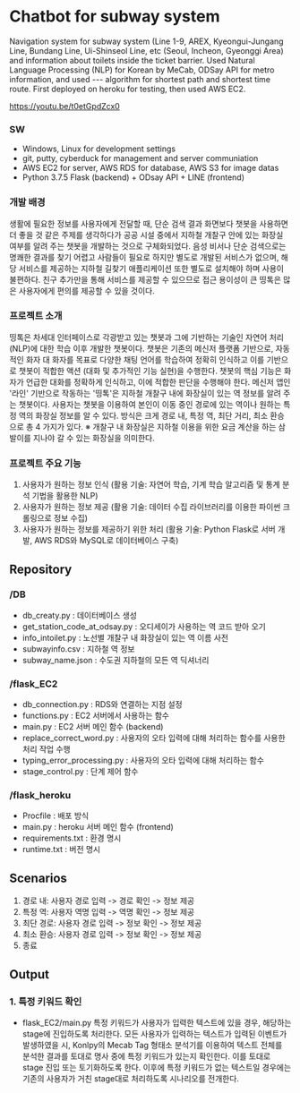 # Chatbot for subway system
Navigation system for subway system (Line 1-9, AREX, Kyeongui-Jungang Line, Bundang Line, Ui-Shinseol Line, etc (Seoul, Incheon, Gyeonggi Area) and information about toilets inside the ticket barrier.
Used Natural Language Processing (NLP) for Korean by MeCab, ODSay API for metro information, and used --- algorithm for shortest path and shortest time route.
First deployed on heroku for testing, then used AWS EC2.

https://youtu.be/t0etGpdZcx0

### SW
- Windows, Linux for development settings
- git, putty, cyberduck for management and server communiation
- AWS EC2 for server, AWS RDS for database, AWS S3 for image datas
- Python 3.7.5 Flask (backend) + ODsay API + LINE (frontend)

### 개발 배경
생활에 필요한 정보를 사용자에게 전달할 때, 단순 검색 결과 화면보다 챗봇을 사용하면 더 좋을 것 같은 주제를 생각하다가 공공 시설 중에서 지하철 개찰구 안에 있는 화장실 여부를 알려 주는 챗봇을 개발하는 것으로 구체화되었다. 음성 비서나 단순 검색으로는 명쾌한 결과를 찾기 어렵고 사람들이 필요로 하지만 별도로 개발된 서비스가 없으며, 해당 서비스를 제공하는 지하철 길찾기 애플리케이션 또한 별도로 설치해야 하며 사용이 불편하다. 친구 추가만을 통해 서비스를 제공할 수 있으므로 접근 용이성이 큰 띵톡은 많은 사용자에게 편의를 제공할 수 있을 것이다.


### 프로젝트 소개
띵톡은 차세대 인터페이스로 각광받고 있는 챗봇과 그에 기반하는 기술인 자연어 처리 (NLP)에 대한 학습 이후 개발한 챗봇이다. 챗봇은 기존의 메신저 플랫폼 기반으로, 자동적인 화자 대 화자를 목표로 다양한 채팅 언어를 학습하여 정확히 인식하고 이를 기반으로 챗봇이 적합한 액션 (대화 및 추가적인 기능 실현)을 수행한다. 챗봇의 핵심 기능은 화자가 언급한 대화를 정확하게 인식하고, 이에 적합한 판단을 수행해야 한다. 메신저 앱인 '라인' 기반으로 작동하는 '띵톡'은 지하철 개찰구 내에 화장실이 있는 역 정보를 알려 주는 챗봇이다. 사용자는 챗봇을 이용하여 본인이 이동 중인 경로에 있는 역이나 원하는 특정 역의 화장실 정보를 알 수 있다. 방식은 크게 경로 내, 특정 역, 최단 거리, 최소 환승으로 총 4 가지가 있다.
※ 개찰구 내 화장실은 지하철 이용을 위한 요금 계산을 하는 삼발이를 지나야 갈 수 있는 화장실을 의미한다.


### 프로젝트 주요 기능
1. 사용자가 원하는 정보 인식
(활용 기술: 자연어 학습, 기계 학습 알고리즘 및 통계 분석 기법을 활용한 NLP)
2. 사용자가 원하는 정보 제공
(활용 기술: 데이터 수집 라이브러리를 이용한 파이썬 크롤링으로 정보 수집)
3. 사용자가 원하는 정보를 제공하기 위한 처리
(활용 기술: Python Flask로 서버 개발, AWS RDS와 MySQL로 데이터베이스 구축)


## Repository
### /DB
- db_creaty.py : 데이터베이스 생성
- get_station_code_at_odsay.py : 오디세이가 사용하는 역 코드 받아 오기
- info_intoilet.py : 노선별 개찰구 내 화장실이 있는 역 이름 사전
- subwayinfo.csv : 지하철 역 정보
- subway_name.json : 수도권 지하철의 모든 역 딕셔너리

### /flask_EC2
- db_connection.py : RDS와 연결하는 지점 설정
- functions.py : EC2 서버에서 사용하는 함수
- main.py : EC2 서버 메인 함수 (backend)
- replace_correct_word.py : 사용자의 오타 입력에 대해 처리하는 함수를 사용한 처리 작업 수행
- typing_error_processing.py : 사용자의 오타 입력에 대해 처리하는 함수
- stage_control.py : 단계 제어 함수

### /flask_heroku
- Procfile : 배포 방식
- main.py : heroku 서버 메인 함수 (frontend)
- requirements.txt : 환경 명시
- runtime.txt : 버전 명시

## Scenarios
1. 경로 내: 사용자 경로 입력 -> 경로 확인 -> 정보 제공
2. 특정 역: 사용자 역명 입력 -> 역명 확인 -> 정보 제공
3. 최단 경로: 사용자 경로 입력 -> 정보 확인 -> 정보 제공
4. 최소 환승: 사용자 경로 입력 -> 정보 확인 -> 정보 제공
5. 종료

## Output
### 1. 특정 키워드 확인
- flask_EC2/main.py
특정 키워드가 사용자가 입력한 텍스트에 있을 경우, 해당하는 stage에 진입하도록 처리한다. 모든 사용자가 입력하는 텍스트가 입력된 이벤트가 발생하였을 시, Konlpy의 Mecab Tag 형태소 분석기를 이용하여 텍스트 전체를 분석한 결과를 토대로 명사 중에 특정 키워드가 있는지 확인한다. 이를 토대로 stage 진입 또는 토기화하도록 한다. 이후에 특정 키워드가 없는 텍스트일 경우에는 기존의 사용자가 거친 stage대로 처리하도록 시나리오를 전개한다.









